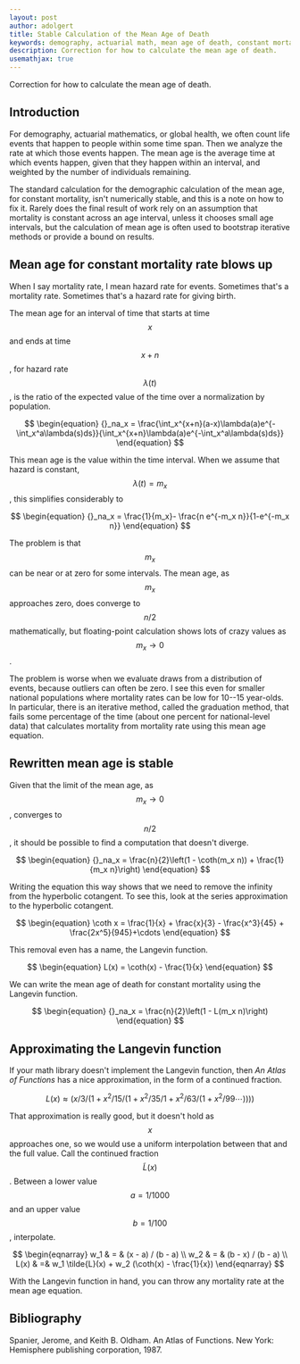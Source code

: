 ```yaml
---
layout: post
author: adolgert
title: Stable Calculation of the Mean Age of Death
keywords: demography, actuarial math, mean age of death, constant mortality rate, scientific software
description: Correction for how to calculate the mean age of death.
usemathjax: true
---
```


Correction for how to calculate the mean age of death.


## Introduction

For demography, actuarial mathematics, or global health, we
often count life events that happen to people within some
time span. Then we analyze the rate at which those events happen.
The mean age is the average time at which events happen,
given that they happen within an interval, and weighted
by the number of individuals remaining.

The standard calculation for the demographic calculation
of the mean age, for constant mortality, isn't numerically
stable, and this is a note on how to fix it. Rarely does
the final result of work rely on an assumption that mortality
is constant across an age interval, unless it chooses small
age intervals, but the calculation of mean age is often
used to bootstrap iterative methods or provide a bound
on results.


## Mean age for constant mortality rate blows up

When I say mortality rate, I mean hazard rate for events.
Sometimes that's a mortality rate. Sometimes that's a
hazard rate for giving birth.

The mean age for an interval of time that starts at time
$$x$$ and ends at time $$x+n$$, for hazard rate $$\lambda(t)$$,
is the ratio of the expected value of the time over a
normalization by population.

$$
\begin{equation}
  {}_na_x = \frac{\int_x^{x+n}(a-x)\lambda(a)e^{-\int_x^a\lambda(s)ds}}{\int_x^{x+n}\lambda(a)e^{-\int_x^a\lambda(s)ds}}
\end{equation}
$$

This mean age is the value within the time interval. When we assume that hazard is constant, $$\lambda(t)=m_x$$, this simplifies
considerably to

$$
\begin{equation}
{}_na_x = \frac{1}{m_x}- \frac{n e^{-m_x n}}{1-e^{-m_x n}}
\end{equation}
$$

The problem is that $$m_x$$ can be near or at zero for some
intervals. The mean age, as $$m_x$$ approaches zero, does
converge to $$n / 2$$ mathematically, but floating-point
calculation shows lots of crazy values as $$m_x\rightarrow 0$$.

The problem is worse when we evaluate draws from
a distribution of events, because outliers can often be zero.
I see this even for smaller national populations where mortality
rates can be low for 10--15 year-olds.
In particular, there is an iterative method,
called the graduation method, that fails 
some percentage of the time (about one percent for national-level data)
that calculates mortality from mortality rate using this mean
age equation.

## Rewritten mean age is stable

Given that the limit of the mean age, as $$m_x\rightarrow 0$$,
converges to $$n/2$$, it should be possible to find a
computation that doesn't diverge.

$$
\begin{equation}
{}_na_x = \frac{n}{2}\left(1 - \coth(m_x n)) + \frac{1}{m_x n}\right)
\end{equation}
$$

Writing the equation this way shows that we need to remove
the infinity from the hyperbolic cotangent. To see this,
look at the series approximation to the hyperbolic cotangent.

$$
\begin{equation}
  \coth x = \frac{1}{x} + \frac{x}{3} - \frac{x^3}{45} + \frac{2x^5}{945}+\cdots
\end{equation}
$$

This removal even has a name, the Langevin function.

$$
\begin{equation}
  L(x) = \coth(x) - \frac{1}{x}
\end{equation}
$$

We can write the mean age of death for constant mortality
using the Langevin function.

$$
\begin{equation}
{}_na_x = \frac{n}{2}\left(1 - L(m_x n)\right)
\end{equation}
$$


## Approximating the Langevin function

If your math library doesn't implement the Langevin
function, then *An Atlas of Functions* has a nice
approximation, in the form of a continued fraction.

$$
\begin{equation}
  L(x)\approx (x/3 / (1 + x^2/15 / (1 + x^2/35 / 1 + x^2/63/(1 + x^2/99\cdots))))
\end{equation}
$$

That approximation is really good, but it doesn't hold
as $$x$$ approaches one, so we would use a uniform interpolation
between that and the full value. Call the continued
fraction $$\tilde{L}(x)$$. Between a lower value
$$a=1/1000$$ and an upper value $$b=1/100$$, interpolate.

$$
\begin{eqnarray}
w_1 & = & (x - a) / (b - a) \\
w_2 & = & (b - x) / (b - a) \\
L(x) & =& w_1 \tilde{L}(x) + w_2 (\coth(x) - \frac{1}{x})
\end{eqnarray}
$$

With the Langevin function in hand, you can throw
any mortality rate at the mean age equation.

## Bibliography

Spanier, Jerome, and Keith B. Oldham. An Atlas of Functions. New York: Hemisphere publishing corporation, 1987.
